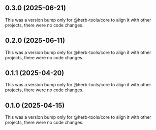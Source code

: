 ## 0.3.0 (2025-06-21)

This was a version bump only for @herb-tools/core to align it with other projects, there were no code changes.

## 0.2.0 (2025-06-11)

This was a version bump only for @herb-tools/core to align it with other projects, there were no code changes.

## 0.1.1 (2025-04-20)

This was a version bump only for @herb-tools/core to align it with other projects, there were no code changes.

## 0.1.0 (2025-04-15)

This was a version bump only for @herb-tools/core to align it with other projects, there were no code changes.